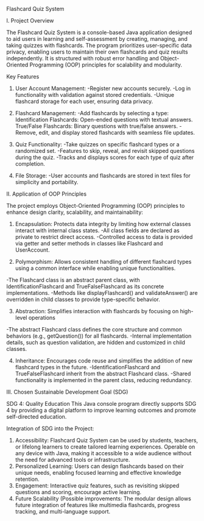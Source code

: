 Flashcard Quiz System

I. Project Overview

The Flashcard Quiz System is a console-based Java application designed to aid users in learning and self-assessment by creating, managing, and taking quizzes with flashcards. The program prioritizes user-specific data privacy, enabling users to maintain their own flashcards and quiz results independently. It is structured with robust error handling and Object-Oriented Programming (OOP) principles for scalability and modularity.

Key Features

1. User Account Management:
-Register new accounts securely.
-Log in functionality with validation against stored credentials.
-Unique flashcard storage for each user, ensuring data privacy.

2. Flashcard Management:
-Add flashcards by selecting a type:
	Identification Flashcards: Open-ended questions with textual answers.
	True/False Flashcards: Binary questions with true/false answers.
-Remove, edit, and display stored flashcards with seamless file updates.

3. Quiz Functionality:
-Take quizzes on specific flashcard types or a randomized set.
-Features to skip, reveal, and revisit skipped questions during the quiz.
-Tracks and displays scores for each type of quiz after completion.

4. File Storage:
-User accounts and flashcards are stored in text files for simplicity and portability.

II. Application of OOP Principles

The project employs Object-Oriented Programming (OOP) principles to enhance design clarity, scalability, and maintainability:

1. Encapsulation: Protects data integrity by limiting how external classes interact with internal class states.
-All class fields are declared as private to restrict direct access.
-Controlled access to data is provided via getter and setter methods in classes like Flashcard and UserAccount.

2. Polymorphism: Allows consistent handling of different flashcard types using a common interface while enabling unique functionalities.

-The Flashcard class is an abstract parent class, with IdentificationFlashcard and TrueFalseFlashcard as its concrete implementations.
-Methods like displayFlashcard() and validateAnswer() are overridden in child classes to provide type-specific behavior.

3. Abstraction: Simplifies interaction with flashcards by focusing on high-level operations

-The abstract Flashcard class defines the core structure and common behaviors (e.g., getQuestion()) for all flashcards.
-Internal implementation details, such as question validation, are hidden and customized in child classes.

4. Inheritance: Encourages code reuse and simplifies the addition of new flashcard types in the future.
-IdentificationFlashcard and TrueFalseFlashcard inherit from the abstract Flashcard class.
-Shared functionality is implemented in the parent class, reducing redundancy.

III. Chosen Sustainable Development Goal (SDG)

SDG 4: Quality Education 
	This Java console program directly supports SDG 4 by providing a digital platform to improve learning outcomes and promote self-directed education.

Integration of SDG into the Project:

1. Accessibility:
	 Flashcard Quiz System can be used by students, teachers, or lifelong learners to create tailored learning experiences. Operable on any device with Java, making it accessible to a wide audience without the need for advanced tools or infrastructure.
2. Personalized Learning:
	Users can design flashcards based on their unique needs, enabling focused learning and effective knowledge retention.
3. Engagement:
	Interactive quiz features, such as revisiting skipped questions and scoring, encourage active learning.
4. Future Scalability (Possible improvements:
	The modular design allows future integration of features like multimedia flashcards, progress tracking, and multi-language support.
